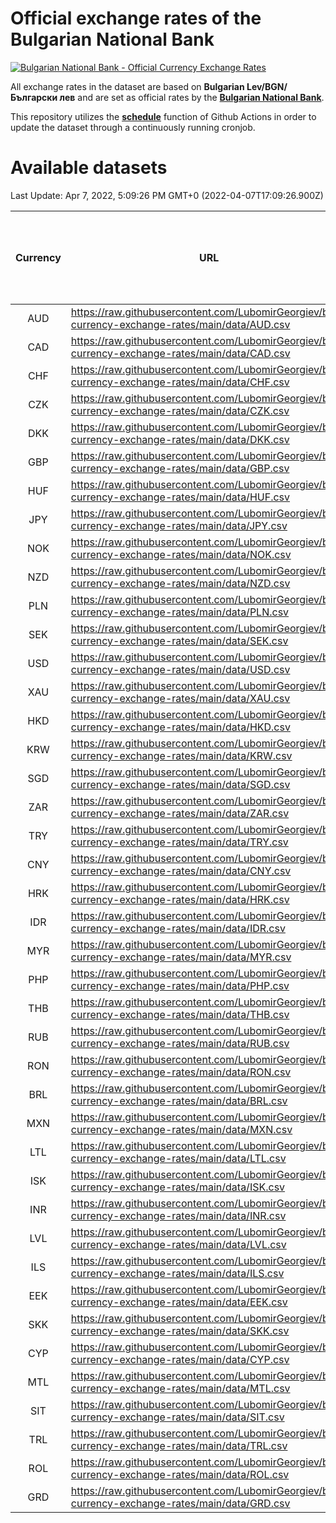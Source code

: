 # Official exchange rates of the Bulgarian National Bank

[![Bulgarian National Bank - Official Currency Exchange Rates](https://github.com/LubomirGeorgiev/bnb-currency-exchange-rates/actions/workflows/update-rates.yml/badge.svg?branch=main)](https://github.com/LubomirGeorgiev/bnb-currency-exchange-rates/actions/workflows/update-rates.yml)

All exchange rates in the dataset are based on **Bulgarian Lev/BGN/Български лев** and are set as official rates by the [**Bulgarian National Bank**](https://www.bnb.bg/Statistics/StExternalSector/StExchangeRates/StERForeignCurrencies/index.htm?toLang=_EN).

This repository utilizes the [**schedule**](https://docs.github.com/en/actions/reference/events-that-trigger-workflows) function of Github Actions in order to update the dataset through a continuously running cronjob.

# Available datasets

<!-- START LINKS (DO NOT EVER FU*ING DELETE THIS COMMENT FOR THE LOVE OF YOUR LIFE!!! IF YOU ARE CURIOS HOW IT WORKS, YOU CAN HAVE A LOOK AT ./src/updateReadme.ts) -->

Last Update: Apr 7, 2022, 5:09:26 PM GMT+0 (2022-04-07T17:09:26.900Z)

| Currency | URL                                                                                             | Number of records | Number of missing days that were filled in |
| :------: | ----------------------------------------------------------------------------------------------- | :---------------: | :----------------------------------------: |
|   AUD    | https://raw.githubusercontent.com/LubomirGeorgiev/bnb-currency-exchange-rates/main/data/AUD.csv |       8089        |                    2491                    |
|   CAD    | https://raw.githubusercontent.com/LubomirGeorgiev/bnb-currency-exchange-rates/main/data/CAD.csv |       8089        |                    2491                    |
|   CHF    | https://raw.githubusercontent.com/LubomirGeorgiev/bnb-currency-exchange-rates/main/data/CHF.csv |       8089        |                    2491                    |
|   CZK    | https://raw.githubusercontent.com/LubomirGeorgiev/bnb-currency-exchange-rates/main/data/CZK.csv |       8089        |                    2491                    |
|   DKK    | https://raw.githubusercontent.com/LubomirGeorgiev/bnb-currency-exchange-rates/main/data/DKK.csv |       8089        |                    2491                    |
|   GBP    | https://raw.githubusercontent.com/LubomirGeorgiev/bnb-currency-exchange-rates/main/data/GBP.csv |       8089        |                    2491                    |
|   HUF    | https://raw.githubusercontent.com/LubomirGeorgiev/bnb-currency-exchange-rates/main/data/HUF.csv |       8089        |                    2491                    |
|   JPY    | https://raw.githubusercontent.com/LubomirGeorgiev/bnb-currency-exchange-rates/main/data/JPY.csv |       8089        |                    2491                    |
|   NOK    | https://raw.githubusercontent.com/LubomirGeorgiev/bnb-currency-exchange-rates/main/data/NOK.csv |       8089        |                    2491                    |
|   NZD    | https://raw.githubusercontent.com/LubomirGeorgiev/bnb-currency-exchange-rates/main/data/NZD.csv |       8089        |                    2491                    |
|   PLN    | https://raw.githubusercontent.com/LubomirGeorgiev/bnb-currency-exchange-rates/main/data/PLN.csv |       8089        |                    2491                    |
|   SEK    | https://raw.githubusercontent.com/LubomirGeorgiev/bnb-currency-exchange-rates/main/data/SEK.csv |       8089        |                    2491                    |
|   USD    | https://raw.githubusercontent.com/LubomirGeorgiev/bnb-currency-exchange-rates/main/data/USD.csv |       8089        |                    2491                    |
|   XAU    | https://raw.githubusercontent.com/LubomirGeorgiev/bnb-currency-exchange-rates/main/data/XAU.csv |       8089        |                    2493                    |
|   HKD    | https://raw.githubusercontent.com/LubomirGeorgiev/bnb-currency-exchange-rates/main/data/HKD.csv |       7789        |                    2402                    |
|   KRW    | https://raw.githubusercontent.com/LubomirGeorgiev/bnb-currency-exchange-rates/main/data/KRW.csv |       7789        |                    2402                    |
|   SGD    | https://raw.githubusercontent.com/LubomirGeorgiev/bnb-currency-exchange-rates/main/data/SGD.csv |       7789        |                    2402                    |
|   ZAR    | https://raw.githubusercontent.com/LubomirGeorgiev/bnb-currency-exchange-rates/main/data/ZAR.csv |       7789        |                    2402                    |
|   TRY    | https://raw.githubusercontent.com/LubomirGeorgiev/bnb-currency-exchange-rates/main/data/TRY.csv |       6269        |                    1930                    |
|   CNY    | https://raw.githubusercontent.com/LubomirGeorgiev/bnb-currency-exchange-rates/main/data/CNY.csv |       6153        |                    1898                    |
|   HRK    | https://raw.githubusercontent.com/LubomirGeorgiev/bnb-currency-exchange-rates/main/data/HRK.csv |       6153        |                    1898                    |
|   IDR    | https://raw.githubusercontent.com/LubomirGeorgiev/bnb-currency-exchange-rates/main/data/IDR.csv |       6153        |                    1898                    |
|   MYR    | https://raw.githubusercontent.com/LubomirGeorgiev/bnb-currency-exchange-rates/main/data/MYR.csv |       6153        |                    1898                    |
|   PHP    | https://raw.githubusercontent.com/LubomirGeorgiev/bnb-currency-exchange-rates/main/data/PHP.csv |       6153        |                    1898                    |
|   THB    | https://raw.githubusercontent.com/LubomirGeorgiev/bnb-currency-exchange-rates/main/data/THB.csv |       6153        |                    1898                    |
|   RUB    | https://raw.githubusercontent.com/LubomirGeorgiev/bnb-currency-exchange-rates/main/data/RUB.csv |       6116        |                    1887                    |
|   RON    | https://raw.githubusercontent.com/LubomirGeorgiev/bnb-currency-exchange-rates/main/data/RON.csv |       6094        |                    1880                    |
|   BRL    | https://raw.githubusercontent.com/LubomirGeorgiev/bnb-currency-exchange-rates/main/data/BRL.csv |       5181        |                    1599                    |
|   MXN    | https://raw.githubusercontent.com/LubomirGeorgiev/bnb-currency-exchange-rates/main/data/MXN.csv |       5181        |                    1599                    |
|   LTL    | https://raw.githubusercontent.com/LubomirGeorgiev/bnb-currency-exchange-rates/main/data/LTL.csv |       5153        |                    1582                    |
|   ISK    | https://raw.githubusercontent.com/LubomirGeorgiev/bnb-currency-exchange-rates/main/data/ISK.csv |       5091        |                    1571                    |
|   INR    | https://raw.githubusercontent.com/LubomirGeorgiev/bnb-currency-exchange-rates/main/data/INR.csv |       4812        |                    1483                    |
|   LVL    | https://raw.githubusercontent.com/LubomirGeorgiev/bnb-currency-exchange-rates/main/data/LVL.csv |       4790        |                    1470                    |
|   ILS    | https://raw.githubusercontent.com/LubomirGeorgiev/bnb-currency-exchange-rates/main/data/ILS.csv |       4088        |                    1264                    |
|   EEK    | https://raw.githubusercontent.com/LubomirGeorgiev/bnb-currency-exchange-rates/main/data/EEK.csv |       3998        |                    1224                    |
|   SKK    | https://raw.githubusercontent.com/LubomirGeorgiev/bnb-currency-exchange-rates/main/data/SKK.csv |       2972        |                    914                     |
|   CYP    | https://raw.githubusercontent.com/LubomirGeorgiev/bnb-currency-exchange-rates/main/data/CYP.csv |       2904        |                    888                     |
|   MTL    | https://raw.githubusercontent.com/LubomirGeorgiev/bnb-currency-exchange-rates/main/data/MTL.csv |       2604        |                    799                     |
|   SIT    | https://raw.githubusercontent.com/LubomirGeorgiev/bnb-currency-exchange-rates/main/data/SIT.csv |       2542        |                    778                     |
|   TRL    | https://raw.githubusercontent.com/LubomirGeorgiev/bnb-currency-exchange-rates/main/data/TRL.csv |       1818        |                    559                     |
|   ROL    | https://raw.githubusercontent.com/LubomirGeorgiev/bnb-currency-exchange-rates/main/data/ROL.csv |       1695        |                    522                     |
|   GRD    | https://raw.githubusercontent.com/LubomirGeorgiev/bnb-currency-exchange-rates/main/data/GRD.csv |        359        |                    107                     |

<!-- END LINKS (DO NOT EVER FU*ING DELETE THIS COMMENT FOR THE LOVE OF YOUR LIFE!!! IF YOU ARE CURIOS HOW IT WORKS, YOU CAN HAVE A LOOK AT ./src/updateReadme.ts) -->
